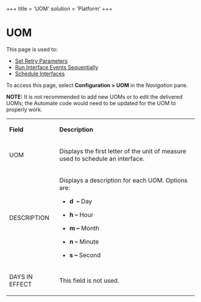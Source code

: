 +++
title = 'UOM'
solution = 'Platform'
+++

# UOM

<div class="use">

This page is used to:

  - [Set Retry Parameters](../Use_Cases/Set_Retry_Parameters.htm)
  - [Run Interface Events
    Sequentially](../Use_Cases/Run_Interface_Events_Sequentially.htm)
  - [Schedule Interfaces](../Use_Cases/Schedule_Interfaces.htm)

</div>

To access this page, select **Configuration \> UOM** in the *Navigation*
pane.

**NOTE:** It is not recommended to add new UOMs or to edit the delivered
UOMs; the Automate code would need to be updated for the UOM to properly
work.

<table>
<tbody>
<tr class="odd">
<td><p><strong>Field</strong></p></td>
<td><p><strong>Description</strong></p></td>
</tr>
<tr class="even">
<td><p>UOM</p></td>
<td><p>Displays the first letter of the unit of measure used to schedule an interface.</p></td>
</tr>
<tr class="odd">
<td><p>DESCRIPTION</p></td>
<td><p>Displays a description for each UOM. Options are:</p>
<ul>
<li><p><strong>d  –</strong> Day</p></li>
<li><p><strong>h –</strong> Hour</p></li>
<li><p><strong>m –</strong> Month</p></li>
<li><p><strong>n –</strong> Minute</p></li>
<li><p><strong>s –</strong> Second</p></li>
</ul></td>
</tr>
<tr class="even">
<td><p>DAYS IN EFFECT</p></td>
<td><p>This field is not used.</p></td>
</tr>
</tbody>
</table>
